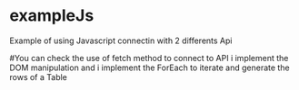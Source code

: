 # exampleJs
Example of using Javascript connectin with 2 differents Api

#You can check the use of fetch method to connect to API i implement the DOM manipulation and i implement the ForEach to iterate and generate the rows of a Table
